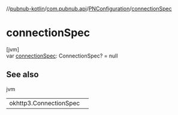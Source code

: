 //[pubnub-kotlin](../../../index.md)/[com.pubnub.api](../index.md)/[PNConfiguration](index.md)/[connectionSpec](connection-spec.md)

# connectionSpec

[jvm]\
var [connectionSpec](connection-spec.md): ConnectionSpec? = null

## See also

jvm

| | |
|---|---|
| okhttp3.ConnectionSpec |  |
